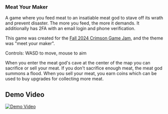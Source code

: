 ### Meat Your Maker
A game where you feed meat to an insatiable meat god to stave off its wrath and prevent disaster. The more you feed, the more it demands. It additionally has 2FA with an email login and phone verification.

This game was created for the [Fall 2024 Crimson Game Jam](https://itch.io/jam/crimson-game-jam-fall-2024), and the theme was "meet your maker".

Controls: WASD to move, mouse to aim 

When you enter the meat god's cave at the center of the map you can sacrifice or sell your meat. If you don't sacrifice enough meat, the meat god summons a flood. When you sell your meat, you earn coins which can be used to buy upgrades for collecting more meat.  

## Demo Video
[![Demo Video](http://img.youtube.com/vi/EQUVW27AYjQ/0.jpg)](http://www.youtube.com/watch?v=EQUVW27AYjQ "Meat Your Maker Login Demo")
